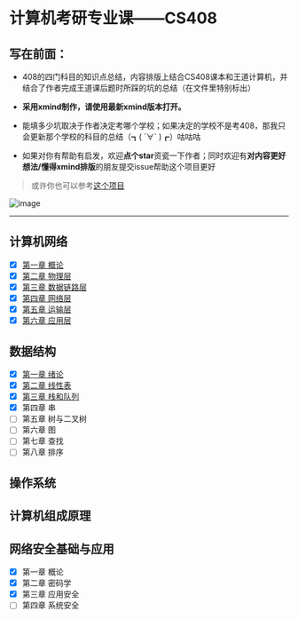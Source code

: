# 计算机考研专业课——CS408  

## 写在前面：
+ 408的四门科目的知识点总结，内容排版上结合CS408课本和王道计算机，并结合了作者完成王道课后题时所踩的坑的总结（在文件里特别标出）
    
+  **采用xmind制作，请使用最新xmind版本打开。**  

+ 能填多少坑取决于作者决定考哪个学校；如果决定的学校不是考408，那我只会更新那个学校的科目的总结（┓( ´∀` )┏）咕咕咕  
   
+ 如果对你有帮助有启发，欢迎**点个star**资瓷一下作者；同时欢迎有**对内容更好想法/懂得xmind排版**的朋友提交issue帮助这个项目更好

> 或许你也可以参考[这个项目](https://github.com/SSHeRun/CS-Xmind-Note)
 
![image](https://images.cnblogs.com/cnblogs_com/unknown404/1368664/o_200228080609138b9120a159048225d7ead2d9f7bea6.jpg)
  
---

## 计算机网络
+ [x] [第一章 概论](https://github.com/Alice-and-Bob/CS408/blob/master/%E8%AE%A1%E7%AE%97%E6%9C%BA%E7%BD%91%E7%BB%9C/%E7%AC%AC%E4%B8%80%E7%AB%A0%20%E7%BB%AA%E8%AE%BA/%E7%AC%AC%E4%B8%80%E7%AB%A0%20%E6%A6%82%E8%BF%B0.xmind)
+ [x] [第二章 物理层](https://github.com/Alice-and-Bob/CS408/blob/master/%E8%AE%A1%E7%AE%97%E6%9C%BA%E7%BD%91%E7%BB%9C/%E7%AC%AC%E4%BA%8C%E7%AB%A0%20%E7%89%A9%E7%90%86%E5%B1%82/%E7%AC%AC%E4%BA%8C%E7%AB%A0%20%E7%89%A9%E7%90%86%E5%B1%82.xmind)
+ [x] [第三章 数据链路层](https://github.com/Alice-and-Bob/CS408/blob/master/%E8%AE%A1%E7%AE%97%E6%9C%BA%E7%BD%91%E7%BB%9C/%E7%AC%AC%E4%B8%89%E7%AB%A0%20%E6%95%B0%E6%8D%AE%E9%93%BE%E8%B7%AF%E5%B1%82/%E7%AC%AC%E4%B8%89%E7%AB%A0%20%E6%95%B0%E6%8D%AE%E9%93%BE%E8%B7%AF%E5%B1%82.xmind)
+ [x] [第四章 网络层](https://github.com/Alice-and-Bob/CS408/blob/master/%E8%AE%A1%E7%AE%97%E6%9C%BA%E7%BD%91%E7%BB%9C/%E7%AC%AC%E5%9B%9B%E7%AB%A0%20%E7%BD%91%E7%BB%9C%E5%B1%82/%E7%AC%AC%E5%9B%9B%E7%AB%A0%20%E7%BD%91%E7%BB%9C%E5%B1%82.xmind)
+ [x] [第五章 运输层](https://github.com/Alice-and-Bob/CS408/blob/master/%E8%AE%A1%E7%AE%97%E6%9C%BA%E7%BD%91%E7%BB%9C/%E7%AC%AC%E4%BA%94%E7%AB%A0%20%E8%BF%90%E8%BE%93%E5%B1%82/%E7%AC%AC%E4%BA%94%E7%AB%A0%20%E8%BF%90%E8%BE%93%E5%B1%82.xmind)
+ [x] [第六章 应用层](https://github.com/Alice-and-Bob/CS408/blob/master/%E8%AE%A1%E7%AE%97%E6%9C%BA%E7%BD%91%E7%BB%9C/%E7%AC%AC%E5%85%AD%E7%AB%A0%20%E5%BA%94%E7%94%A8%E5%B1%82/%E7%AC%AC%E5%85%AD%E7%AB%A0%20%E5%BA%94%E7%94%A8%E5%B1%82.xmind)
## 数据结构  
+ [x] [第一章 绪论](https://github.com/Alice-and-Bob/CS408/blob/master/%E6%95%B0%E6%8D%AE%E7%BB%93%E6%9E%84/%E7%AC%AC%E4%B8%80%E7%AB%A0%20%E7%BB%AA%E8%AE%BA/%E7%AC%AC%E4%B8%80%E7%AB%A0%20%E7%BB%AA%E8%AE%BA.xmind)
+ [x] [第二章 线性表](https://github.com/Alice-and-Bob/CS408/blob/master/%E6%95%B0%E6%8D%AE%E7%BB%93%E6%9E%84/%E7%AC%AC%E4%BA%8C%E7%AB%A0%20%E7%BA%BF%E6%80%A7%E8%A1%A8/%E7%AC%AC%E4%BA%8C%E7%AB%A0%20%E7%BA%BF%E6%80%A7%E8%A1%A8.xmind)
+ [x] [第三章 栈和队列](https://github.com/Alice-and-Bob/CS408/blob/master/%E6%95%B0%E6%8D%AE%E7%BB%93%E6%9E%84/%E7%AC%AC%E4%B8%89%E7%AB%A0%20%E6%A0%88%E5%92%8C%E9%98%9F%E5%88%97/%E7%AC%AC%E4%B8%89%E7%AB%A0%20%E6%A0%88%E4%B8%8E%E9%98%9F%E5%88%97.xmind)
+ [x] 第四章 串
+ [ ] 第五章 树与二叉树
+ [ ] 第六章 图
+ [ ] 第七章 查找
+ [ ] 第八章 排序
  
## 操作系统
## 计算机组成原理

  
## 网络安全基础与应用  
+ [x] 第一章 概论
+ [x] 第二章 密码学
+ [x] 第三章 应用安全
+ [ ] 第四章 系统安全